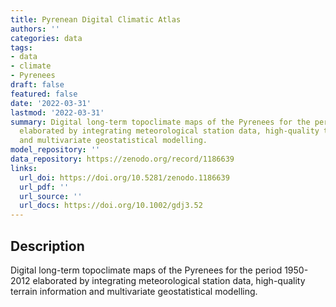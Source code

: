 ```yaml
---
title: Pyrenean Digital Climatic Atlas
authors: ''
categories: data
tags:
- data
- climate
- Pyrenees
draft: false
featured: false
date: '2022-03-31'
lastmod: '2022-03-31'
summary: Digital long-term topoclimate maps of the Pyrenees for the period 1950-2012
  elaborated by integrating meteorological station data, high-quality terrain information
  and multivariate geostatistical modelling.
model_repository: ''
data_repository: https://zenodo.org/record/1186639
links:
  url_doi: https://doi.org/10.5281/zenodo.1186639
  url_pdf: ''
  url_source: ''
  url_docs: https://doi.org/10.1002/gdj3.52
---
```


## Description

Digital long-term topoclimate maps of the Pyrenees for the period 1950-2012 elaborated by integrating meteorological station data, high-quality terrain information and multivariate geostatistical modelling.


